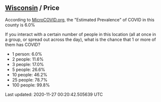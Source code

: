 
## [Wisconsin](/united-states/wisconsin) / Price

According to [MicroCOVID.org](http://microcovid.org),
the "Estimated Prevalence" of COVID in this county is 6.0%

If you interact with a certain number of people in this location
(all at once in a group, or spread out across the day), what is the chance that
1 or more of them has COVID?

- 1 person: 6.0%
- 2 people: 11.6%
- 3 people: 17.0%
- 5 people: 26.6%
- 10 people: 46.2%
- 25 people: 78.7%
- 100 people: 99.8%

Last updated: 2020-11-27 00:20:42.505639 UTC

